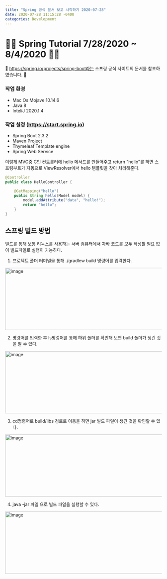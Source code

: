 ```yaml
---
title: "Spring 공식 문서 보고 시작하기 2020-07-28"
date: 2020-07-28 11:15:28 -0400
categories: Development
---
```


# 🏄‍♂️ Spring Tutorial 7/28/2020 ~ 8/4/2020 🏄‍♂️
🔖 https://spring.io/projects/spring-boot라는 스프링 공식 사이트의 문서를 참조하였습니다. 🔖

### 작업 환경 
- Mac Os Mojave 10.14.6
- Java 8 
- InteliJ 2020.1.4
    
### 작업 설정 (https://start.spring.io)
- Spring Boot 2.3.2
- Maven Project
- Thymeleaf Template engine
- Spring Web Service


이렇게 MVC중 C인 컨트롤러에 hello 메서드를 만들어주고 return "hello"를 하면 스프링부트가 자동으로 ViewResolver에서 hello 템플릿을 찾아 처리해준다.
```java
@Controller
public class HelloController {

    @GetMapping("hello")
    public String hello(Model model) {
        model.addAttribute("data", "hello!");
        return "hello";
    }
}
```

## 스프링 빌드 방법
빌드를 통해 보통 리눅스를 사용하는 서버 컴퓨터에서 자바 코드를 모두 작성할 필요 없이 빌드파일로 실행이 가능하다.

1. 프로젝트 폴더 터미널을 통해 ./gradlew build 명령어를 입력한다.
<img width="1372" height="200" alt="image" src="https://user-images.githubusercontent.com/52072077/88640587-11114500-d0f9-11ea-91a7-ce0a18305884.png">

2. 명령어를 입력한 후 ls명렁어를 통해 하위 폴더를 확인해 보면 build 폴더가 생긴 것을 알 수 있다.
<img width="1380" height="200" alt="image" src="https://user-images.githubusercontent.com/52072077/88640154-93e5d000-d0f8-11ea-816c-0ea0123911b3.png">

3. cd명령어로 build/libs 경로로 이동을 하면 jar 빌드 파일이 생긴 것을 확인할 수 있다.
<img width="1379" height="200" alt="image" src="https://user-images.githubusercontent.com/52072077/88640720-3aca6c00-d0f9-11ea-9f5f-c53a440bb8a6.png">

4. java -jar 파일 으로 빌드 파일을 실행할 수 있다.
<img width="1373" height="200" alt="image" src="https://user-images.githubusercontent.com/52072077/88640781-4c137880-d0f9-11ea-851f-e7515cdd8fa6.png">